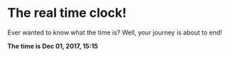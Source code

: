 # The real time clock!

Ever wanted to know what the time is? Well, your journey is about to end!

**The time is Dec 01, 2017, 15:15**